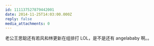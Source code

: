 ```yaml
---
id: 111137527879442001
date: 2014-11-25T14:03:00.000Z
reply: false
media_attachments: 0
---
```


老公王思聪还有若风和林更新在组排打 LOL，是不是还有 angelababy 啊。。 ​​​​

